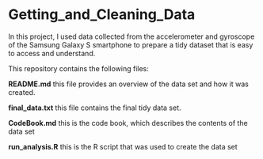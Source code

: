 # Getting_and_Cleaning_Data

In this project, I  used data collected from the accelerometer and gyroscope of the Samsung Galaxy S smartphone to prepare a tidy dataset that is easy to access and understand.

This repository contains the following files:

**README.md** this file provides an overview of the data set and how it was created.

**final_data.txt** this file contains the final tidy data set.

**CodeBook.md** this is the code book, which describes the contents of the data set

**run_analysis.R** this is the R script that was used to create the data set 
